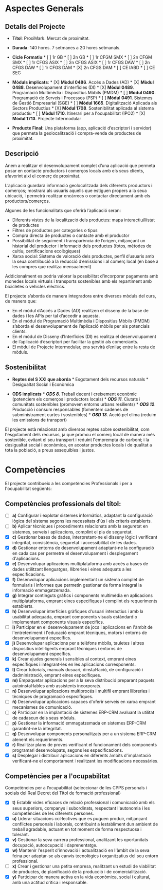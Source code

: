 # Aspectes Generals

## Detalls del Projecte

<!-- Aci especifiquem les generalitats del projecte: 
 - títol, 
 - durada (previsió d'hores, dedicació horària setmanal i quantitat de setmanes)
 - cicle formatiu
 - Móduls implicats al projecte 
 - Quin producte esperem tindre en finalitzar el projecte? -->

* **Títol**: ProxiMark. Mercat de proximitat.
* **Durada**: 140 hores. 7 setmanes a 20 hores setmanals.

* **Cicle Formatiu**
      * [ ] 1r GB
      * [ ] 2n GB
      * [ ] 1r CFGM SMX
      * [ ] 2n CFGM SMX
      * [ ] 1r CFGS ASIX
      * [ ] 2n CFGS ASIX
      * [ ] 1r CFGS DAW
      * [ ] 2n CFGS DAW
      * [ ] 1r CFGS DAM
      * [X] 2n CFGS DAM
      * [ ] CE IABD
      * [ ] CE SEG

* **Mòduls implicats**: <!-- Modificar pels mòduls del grup -->
      * [X] **Mòdul 0486**. Accés a Dades (AD)
      * [X] **Mòdul 0488**. Desenvolupament d’interfícies (DI)
      * [X] **Mòdul 0489**. Programació Multimèdia i Dispositius Mòbils (PMDM)
      * [ ] **Mòdul 0490**. Programació de Serveis i Processos (PSP)
      * [ ] **Mòdul 0491**. Sistemes de Gestió Empresarial (SGE)
      * [ ] **Mòdul 1665**. Digitalització Aplicada als Sectors Productius
      * [X] **Mòdul 1708**. Sostenibilitat aplicada al sistema productiu
      * [ ] **Mòdul 1710**. Itinerari per a l'ocupabilitat (IPO2)
      * [X] **Mòdul 1713**. Projecte Intermodular

* **Producte Final**: Una plataforma (app, aplicació d’escriptori i servidor) que permeta la geolocalització i compra-venda de productes de proximitat.
  
## Descripció

<!-- Especificació general del projecte, contemplarà:

- Propòsit general de l'aplicació (Quina problemàtica pretén resoldre)
- Funcionalitats de l'aplicació
- Possibles ampliacions
  
- -->

Anem a realitzar el desenvolupament complet d’una aplicació que permeta posar en contacte productors i comerços locals amb els seus clients, afavorint així el comerç de proximitat.

L’aplicació guardarà informació geolocalitzada dels diferents productors i comerços; mostrarà als usuaris aquells que estiguen propers a la seua ubicació, i permetrà realitzar encàrrecs o contactar directament amb els productors/comerços.

Algunes de les funcionalitats que oferirà l’aplicació seran:
    
* Diferents vistes de la localització dels productes: mapa interactiu/llistat de productes
* Filtres de productes per categories o tipus
* Compra directa de productes o contacte amb el productor
* Possibilitat de seguiment i transparència de l’origen, mitjançant un historial del productor i informació dels productes (fotos, mètodes de cultiu, certificacions ecològiques)
* Xarxa social: Sistema de valoració dels productes, perfil d’usuaris amb la seua contribució a la reducció d’emissions i al comerç local (en base a les compres que realitza mensualment)

Addicionalment es podria valorar la possibilitat d’incorporar pagaments amb monedes locals virtuals i transports sostenibles amb els repartiment amb bicicletes o vehicles elèctrics.

El projecte s’aborda de manera integradora entre diversos mòduls del curs, de manera que:

* En el mòdul d’Accés a Dades (AD) realitzen el disseny de la base de dades i les APIs per tal d’accedir a aquesta.
* En el mòdul de Programació Multimèdia i Dispositius Mòbils (PMDM) s’aborda el desenvolupament de l’aplicació mòbils per als potencials clients.
* En el mòdul de Disseny d’Interfícies (DI) es realitza el desenvolupament de l’aplicació d’escriptori per facilitar la gestió als comerciants.
* El mòdul de Projecte Intermodular, ens servirà d’enllaç entre la resta de mòduls.

## Sostenibilitat

<!-- 

Si el projecte contempla aspectes sobre el mòdul de sostenibilitat s'incorpoeren a aquest punt

Caldria afegir:

* Els Reptes del S. XXI que aborda
* Els ODS implicats

-->

* **Reptes del S XXI que aborda**
      * Esgotament dels recursos naturals
      * Desigualtat Social i Econòmica

* **ODS implicats**
      * ***ODS 8***. Treball decent i creixement econòmic (potenciem els comerços i productors locals)
      * ***ODS 11***. Ciutats i comunitats sostenibles (promovem entorns urbans resilients)
      * ***ODS 12***. Producció i consum responsables (fomentem cadenes de subministrament curtes i sostenibles)
      * ***OSD 13***. Acció pel clima (reduim les emissions de transport)

El projecte està relacionat amb diversos reptes sobre sostenibilitat, com l'esgotament dels recursos, ja que promou el comerç local de manera més sostenible, evitant el seu transport i reduint l'emprempta de carboni; i la desigualtat social i econòmica, en acostar productes locals i de qualitat a tota la població, a preus assequibles i justos.

# Competències

El projecte contribueix a les competències Professionals i per a l'ocupabilitat següents:

## Competències professionals del títol:

* [ ] **a)** Configurar i explotar sistemes informàtics, adaptant la configuració lògica del sistema segons les necessitats d'ús i els criteris establerts.
* [ ] **b)** Aplicar tècniques i procediments relacionats amb la seguretat en sistemes, serveis i aplicacions, complint el pla de seguretat.
* [X] **c)** Gestionar bases de dades, interpretant-ne el disseny lògic i verificant integritat, consistència, seguretat i accessibilitat de les dades.
* [X] **d)** Gestionar entorns de desenvolupament adaptant-ne la configuració en cada cas per permetre el desenvolupament i desplegament d'aplicacions.
* [X] **e)** Desenvolupar aplicacions multiplataforma amb accés a bases de dades utilitzant llenguatges, llibreries i eines adequats a les especificacions.
* [X] **f)** Desenvolupar aplicacions implementant un sistema complet de formularis i informes que permetin gestionar de forma integral la informació emmagatzemada.
* [X] **g)** Integrar continguts gràfics i components multimèdia en aplicacions multiplataforma, emprant eines específiques i complint els requeriments establerts.
* [X] **h)** Desenvolupar interfícies gràfiques d'usuari interactius i amb la usabilitat adequada, emprant components visuals estàndard o implementant components visuals específics.
* [ ] **i)** Participar en el desenvolupament de jocs i aplicacions en l'àmbit de l'entreteniment i l'educació emprant tècniques, motors i entorns de desenvolupament específics.
* [X] **j)** Desenvolupar aplicacions per a telèfons mòbils, tauletes i altres dispositius intel·ligents emprant tècniques i entorns de desenvolupament específics.
* [X] **k)** Crear ajudes generals i sensibles al context, emprant eines específiques i integrant-les en les aplicacions corresponents.
* [X] **l)** Crear tutorials, manuals dusuari, dinstal·lació, de configuració i dadministració, emprant eines específiques.
* [X] **m)** Empaquetar aplicacions per a la seva distribució preparant paquets autoinstal·lables amb assistents incorporats.
* [ ] **n)** Desenvolupar aplicacions multiprocés i multifil emprant llibreries i tècniques de programació específiques.
* [ ] **ñ)** Desenvolupar aplicacions capaces d'oferir serveis en xarxa emprant mecanismes de comunicació.
* [ ] **o)** Participar en la implantació de sistemes ERP-CRM avaluant la utilitat de cadascun dels seus mòduls.
* [ ] **p)** Gestionar la informació emmagatzemada en sistemes ERP-CRM garantint-ne la integritat.
* [ ] **q)** Desenvolupar components personalitzats per a un sistema ERP-CRM atenent els requeriments.
* [X] **r)** Realitzar plans de proves verificant el funcionament dels components programari desenvolupats, segons les especificacions.
* [X] **s)** Desplegar i distribuir aplicacions en diferents àmbits d'implantació verificant-ne el comportament i realitzant les modificacions necessàries.

## Competències per a l'ocupabilitat

Competències per a l’ocupabilitat (seleccionar de les CPPS  personals i socials del Real Decret del Títol de formació professional)

* [X] **t)** Establir vides eficaces de relació professional i comunicació amb els seus superiors, companys i subordinats, respectant l'autonomia i les competències de les diferents persones.
* [X] **u)** Liderar situacions col·lectives que es puguen produir, mitjançant conflictes personals i laborals, contribuint a lestabliment dun ambient de treball agradable, actuant en tot moment de forma respectuosa i tolerant.
* [X] **v)** Gestionar la seva carrera professional, analitzant les oportunitats docupació, autoocupació i daprenentatge.
* [X] **w)** Mantenir l'esperit d'innovació i actualització en l'àmbit de la seva feina per adaptar-se als canvis tecnològics i organitzatius del seu entorn professional.
* [ ] **x)** Crear i gestionar una petita empresa, realitzant un estudi de viabilitat de productes, de planificació de la producció i de comercialització.
* [X] **y)** Participar de manera activa en la vida econòmica, social i cultural, amb una actitud crítica i responsable.

